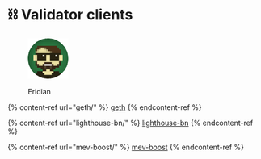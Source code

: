 # ⛓ Validator clients

<figure><img src="https://raw.githubusercontent.com/DVStakers/docs/main/.gitbook/assets/Eridian.png" alt=""><figcaption><p>Eridian</p></figcaption></figure>

{% content-ref url="geth/" %}
[geth](geth/)
{% endcontent-ref %}

{% content-ref url="lighthouse-bn/" %}
[lighthouse-bn](lighthouse-bn/)
{% endcontent-ref %}

{% content-ref url="mev-boost/" %}
[mev-boost](mev-boost/)
{% endcontent-ref %}
